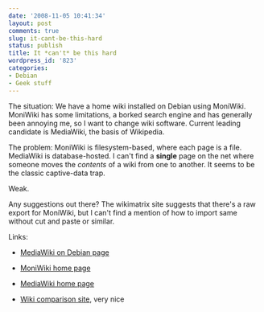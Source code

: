```yaml
---
date: '2008-11-05 10:41:34'
layout: post
comments: true
slug: it-cant-be-this-hard
status: publish
title: It *can't* be this hard
wordpress_id: '823'
categories:
- Debian
- Geek stuff
---
```


The situation: We have a home wiki installed on Debian using MoniWiki. MoniWiki has some limitations, a borked search engine and has generally been annoying me, so I want to change wiki software. Current leading candidate is MediaWiki, the basis of Wikipedia.

The problem: MoniWiki is filesystem-based, where each page is a file. MediaWiki is database-hosted. I can't find a **single** page on the net where someone moves the _contents_ of a wiki from one to another. It seems to be the classic captive-data trap.

Weak.

Any suggestions out there? The wikimatrix site suggests that there's a raw export for MoniWiki, but I can't find a mention of how to import same without cut and paste or similar.

Links:



	
  * [MediaWiki on Debian page](http://wiki.debian.org/MediaWiki)

	
  * [MoniWiki home page](http://moniwiki.sf.net/)

	
  * [MediaWiki home page](http://meta.wikimedia.org/wiki/Main_Page)

	
  * [Wiki comparison site](http://www.wikimatrix.org/), very nice


